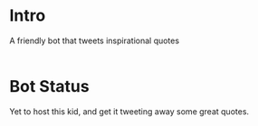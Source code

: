 # Intro
A friendly bot that tweets inspirational quotes
<br/>
<br/>

# Bot Status
Yet to host this kid, and get it tweeting away some great quotes.
